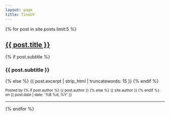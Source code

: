```yaml
---
layout: page
title: TinoUY
---
```


{% for post in site.posts limit:5 %}

  <article class="post-preview">
    <a href="{{ post.url | prepend: site.baseurl | replace: '//', '/' }}">
      <h2 class="post-title">{{ post.title }}</h2></a>
      {% if post.subtitle %}
        <h3 class="post-subtitle">{{ post.subtitle }}</h3>
      {% else %}
        {{ post.excerpt | strip_html | truncatewords: 15 }}
      {% endif %}
    <p class="post-meta"><small>Posted by
      {% if post.author %}
        {{ post.author }}
      {% else %}
        {{ site.author }}
      {% endif %}
      on
      {{ post.date | date: '%B %d, %Y' }}</small></p>
  </article>

  <hr>

{% endfor %}
